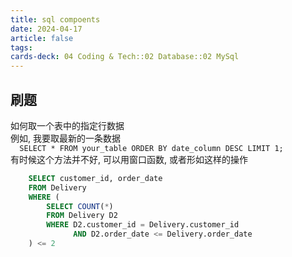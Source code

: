 ```yaml
---
title: sql compoents
date: 2024-04-17
article: false
tags: 
cards-deck: 04 Coding & Tech::02 Database::02 MySql
---
```


## 刷题

如何取一个表中的指定行数据  
例如, 我要取最新的一条数据   
`  SELECT * FROM your_table ORDER BY date_column DESC LIMIT 1;`  
有时候这个方法并不好, 可以用窗口函数, 或者形如这样的操作  
```sql
    SELECT customer_id, order_date
    FROM Delivery
    WHERE (
        SELECT COUNT(*) 
        FROM Delivery D2
        WHERE D2.customer_id = Delivery.customer_id 
              AND D2.order_date <= Delivery.order_date
    ) <= 2
```  


